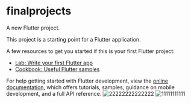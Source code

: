 # finalprojects

A new Flutter project.

This project is a starting point for a Flutter application.

A few resources to get you started if this is your first Flutter project:

- [Lab: Write your first Flutter app](https://docs.flutter.dev/get-started/codelab)
- [Cookbook: Useful Flutter samples](https://docs.flutter.dev/cookbook)

For help getting started with Flutter development, view the
[online documentation](https://docs.flutter.dev/), which offers tutorials,
samples, guidance on mobile development, and a full API reference.
![22222222222222](https://user-images.githubusercontent.com/120352309/210059988-dadc4e3b-790a-406b-9ea8-d36d18c5b5a6.PNG)
![11111111111](https://user-images.githubusercontent.com/120352309/210059995-2d9e211a-eb7c-42a4-af82-4163aaf9c399.PNG)
